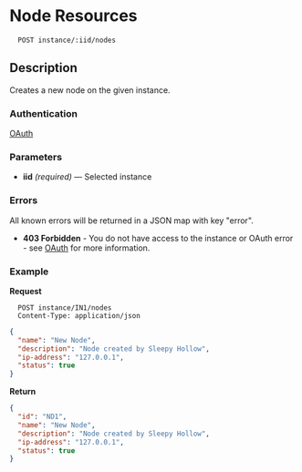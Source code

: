 # Node Resources

```
  POST instance/:iid/nodes
```

## Description

Creates a new node on the given instance.

### Authentication

[OAuth](https://github.com/userevents/charon)

### Parameters

- **iid** _(required)_ — Selected instance

### Errors

All known errors will be returned in a JSON map with key "error".

- **403 Forbidden** - You do not have access to the instance or OAuth error - see [OAuth](https://github.com/userevents/charon) for more information.

### Example

**Request**

```
  POST instance/IN1/nodes
  Content-Type: application/json
```

```json
{
  "name": "New Node",
  "description": "Node created by Sleepy Hollow",
  "ip-address": "127.0.0.1",
  "status": true
}
```

**Return**

```json
{
  "id": "ND1",
  "name": "New Node",
  "description": "Node created by Sleepy Hollow",
  "ip-address": "127.0.0.1",
  "status": true
}
```
